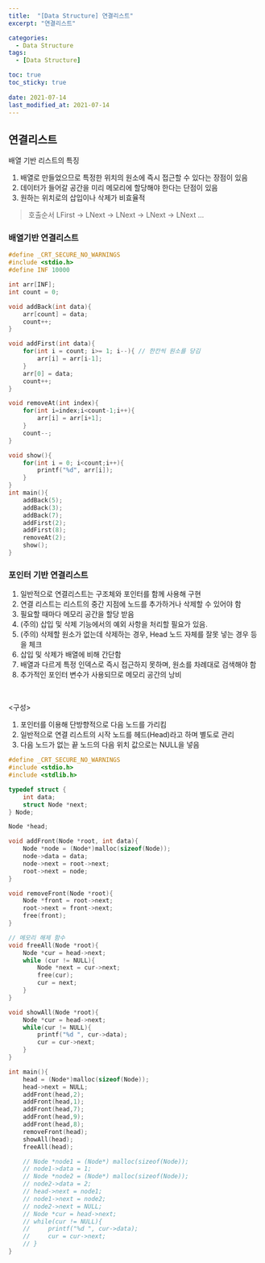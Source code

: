 ```yaml
---
title:  "[Data Structure] 연결리스트"
excerpt: "연결리스트"

categories:
  - Data Structure
tags:
  - [Data Structure]

toc: true
toc_sticky: true
 
date: 2021-07-14
last_modified_at: 2021-07-14
---
```


<!-- 
### 리스트의 ADT
- void ListInit(List *plist);
    - 초기화할 리스트의 주소 값을 인자로 전달
    - 리스트 생성 후 제일 먼저 호출되어야 하는 함수
- void LInsert(List *plist, LData data);
    - 리스트에 데이터 저장. 매개변수 data에 전달된 값을 저장
- int LFirst(List *plist, LData *pdata);
    - 첫 번째 데이터가 pdata가 가리키는 메모리에 저장
    - 데이터의 참조를 위한 초기화가 진행됨
    - 참조 성공 시 TRUE(1), 실패시 FALSE(0) 반환
- int LNext(List *plist, LData *pdata);
    - 참조된 데이터의 다음 데이터가 pdata가 가리키는 메모리에 저장됨
    - 순차적인 참조를 위해서 반복 호출 가능
    - 참조를 새로 시작하려면 먼저 LFirst 함수를 호출
    - 참조 성공 시 TRUE(1), 실패 시 FALSE(0) 반환
- LData LRemove(List *plist);
    - LFirst 또는 LNext 함수의 마지막 반환 데이터를 삭제
    - 삭제된 데이터는 반환됨
    - 마지막 반환 데이터를 삭제하므로 연이은 반복 호출을 허용하지 않음
- int LCount(List *plist);
    - 리스트에 저장되어 있는 데이터의 수를 반환 -->
## 연결리스트
배열 기반 리스트의 특징
1. 배열로 만들었으므로 특정한 위치의 원소에 즉시 접근할 수 있다는 장점이 있음
2. 데이터가 들어갈 공간을 미리 메모리에 할당해야 한다는 단점이 있음
3. 원하는 위치로의 삽입이나 삭제가 비효율적

> 호출순서
    LFirst -> LNext -> LNext -> LNext -> LNext ...

### 배열기반 연결리스트
```cpp
#define _CRT_SECURE_NO_WARNINGS
#include <stdio.h>
#define INF 10000

int arr[INF];
int count = 0;

void addBack(int data){
    arr[count] = data;
    count++;
}

void addFirst(int data){
    for(int i = count; i>= 1; i--){ // 한칸씩 원소를 당김
        arr[i] = arr[i-1];
    }
    arr[0] = data;
    count++;
}

void removeAt(int index){
    for(int i=index;i<count-1;i++){
        arr[i] = arr[i+1];
    }
    count--;
}

void show(){
    for(int i = 0; i<count;i++){
        printf("%d", arr[i]);
    }
}
int main(){
    addBack(5);
    addBack(3);
    addBack(7);
    addFirst(2);
    addFirst(8);
    removeAt(2);
    show();
}
```





### 포인터 기반 연결리스트
1. 일반적으로 연결리스트는 구조체와 포인터를 함께 사용해 구현
2. 연결 리스트는 리스트의 중간 지점에 노드를 추가하거나 삭제할 수 있어야 함
3. 필요할 때마다 메모리 공간을 할당 받음
4. (주의) 삽입 및 삭제 기능에서의 예외 사항을 처리할 필요가 있음.
5. (주의) 삭제할 원소가 없는데 삭제하는 경우, Head 노드 자체를 잘못 넣는 경우 등을 체크
6. 삽입 및 삭제가 배열에 비해 간단함
7. 배열과 다르게 특정 인덱스로 즉시 접근하지 못하며, 원소를 차례대로 검색해야 함
8. 추가적인 포인터 변수가 사용되므로 메모리 공간의 낭비
<br>

<구성>
1. 포인터를 이용해 단방향적으로 다음 노드를 가리킴
2. 일반적으로 연결 리스트의 시작 노드를 헤드(Head)라고 하며 별도로 관리
3. 다음 노드가 없는 끝 노드의 다음 위치 값으로는 NULL을 넣음



```cpp
#define _CRT_SECURE_NO_WARNINGS
#include <stdio.h>
#include <stdlib.h>

typedef struct {
    int data;
    struct Node *next;
} Node;

Node *head;

void addFront(Node *root, int data){
    Node *node = (Node*)malloc(sizeof(Node));
    node->data = data;
    node->next = root->next;
    root->next = node;
}

void removeFront(Node *root){
    Node *front = root->next;
    root->next = front->next;
    free(front);
}

// 메모리 해제 함수
void freeAll(Node *root){
    Node *cur = head->next;
    while (cur != NULL){
        Node *next = cur->next;
        free(cur);
        cur = next;
    }
}

void showAll(Node *root){
    Node *cur = head->next;
    while(cur != NULL){
        printf("%d ", cur->data);
        cur = cur->next;
    }
}

int main(){
    head = (Node*)malloc(sizeof(Node));
    head->next = NULL;
    addFront(head,2);
    addFront(head,1);
    addFront(head,7);
    addFront(head,9);
    addFront(head,8);
    removeFront(head);
    showAll(head);
    freeAll(head);

    // Node *node1 = (Node*) malloc(sizeof(Node));
    // node1->data = 1;
    // Node *node2 = (Node*) malloc(sizeof(Node));
    // node2->data = 2;
    // head->next = node1;
    // node1->next = node2;
    // node2->next = NULL;
    // Node *cur = head->next;
    // while(cur != NULL){
    //     printf("%d ", cur->data);
    //     cur = cur->next;
    // }
}
```